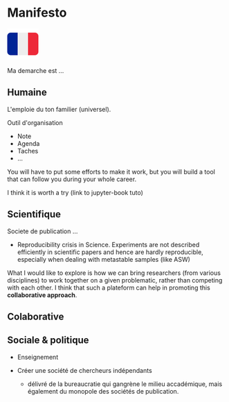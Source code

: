 # Manifesto 

![flag alt >](../Docs/Svg_icons/flag-for-flag-france-svgrepo-com.svg)

Ma demarche est ...

## Humaine

L'emploie du ton familier (universel).

Outil d'organisation
- Note
- Agenda
- Taches 
- ...

You will have to put some efforts to make it work, but you will build a tool that can follow you during your whole career. 

I think it is worth a try (link to jupyter-book tuto)

## Scientifique


Societe de publication ...

- Reproducibility crisis in Science. 
Experiments are not described efficiently in scientific papers and hence are hardly reproducible, especially when dealing with metastable samples (like ASW)




What I would like to explore is how we can bring researchers (from various disciplines) to work together on a given problematic, rather than competing with each other. I think that such a plateform can help in promoting this **collaborative approach**.

## Colaborative

## Sociale & politique

- Enseignement

- Créer une société de chercheurs indépendants

    - délivré de la bureaucratie qui gangrène le milieu accadémique, mais également du monopole des sociétés de publication.
